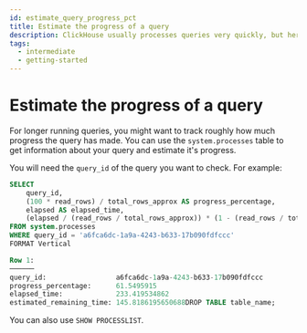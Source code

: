 ```yaml
---
id: estimate_query_progress_pct
title: Estimate the progress of a query
description: ClickHouse usually processes queries very quickly, but here's how to track the progress of long-running ClickHouse queries.
tags:
  - intermediate
  - getting-started
---
```


# Estimate the progress of a query

For longer running queries, you might want to track roughly how much progress the query has made. You can use the `system.processes` table to get information about your query and estimate it's progress.

You will need the `query_id` of the query you want to check. For example:

```sql
SELECT
    query_id,
    (100 * read_rows) / total_rows_approx AS progress_percentage,
    elapsed AS elapsed_time,
    (elapsed / (read_rows / total_rows_approx)) * (1 - (read_rows / total_rows_approx)) AS estimated_remaining_time
FROM system.processes
WHERE query_id = 'a6fca6dc-1a9a-4243-b633-17b090fdfccc'
FORMAT Vertical

Row 1:
──────
query_id:                 a6fca6dc-1a9a-4243-b633-17b090fdfccc
progress_percentage:      61.5495915
elapsed_time:             233.419534862
estimated_remaining_time: 145.8186195650688DROP TABLE table_name;
```

You can also use `SHOW PROCESSLIST`.
